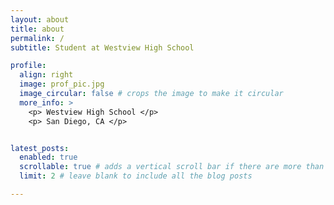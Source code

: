 ```yaml
---
layout: about
title: about
permalink: /
subtitle: Student at Westview High School

profile:
  align: right
  image: prof_pic.jpg
  image_circular: false # crops the image to make it circular
  more_info: >
    <p> Westview High School </p>
    <p> San Diego, CA </p>


latest_posts:
  enabled: true
  scrollable: true # adds a vertical scroll bar if there are more than 3 new posts items
  limit: 2 # leave blank to include all the blog posts

---
```




